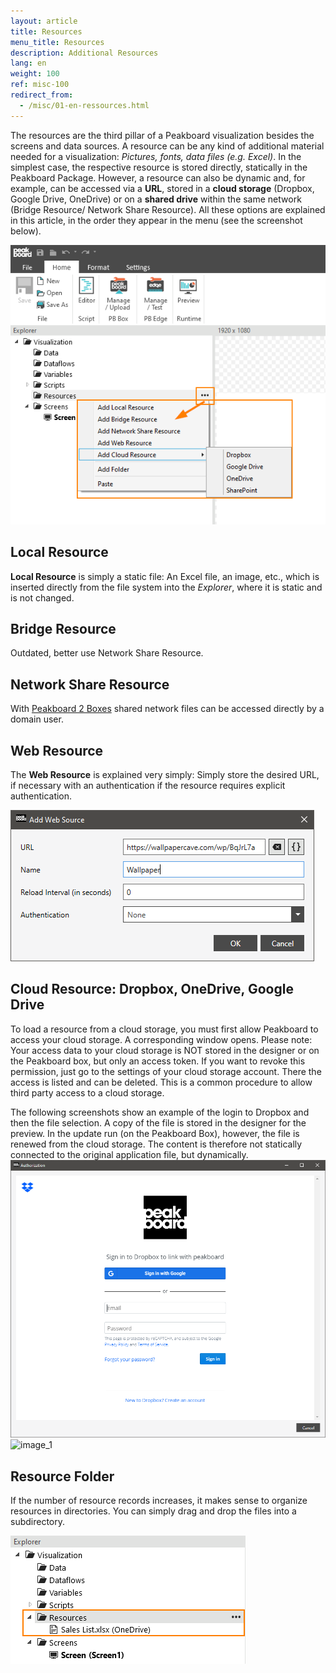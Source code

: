 ```yaml
---
layout: article
title: Resources
menu_title: Resources
description: Additional Resources
lang: en
weight: 100
ref: misc-100
redirect_from:
  - /misc/01-en-ressources.html
---
```


The resources are the third pillar of a Peakboard visualization besides the screens and data sources.
A resource can be any kind of additional material needed for a visualization: *Pictures, fonts, data files (e.g. Excel)*. 
In the simplest case, the respective resource is stored directly, statically in the Peakboard Package. 
However, a resource can also be dynamic and, for example, can be accessed via a **URL**, stored in a **cloud storage** (Dropbox, Google Drive, OneDrive) or on a **shared drive** within the same network (Bridge Resource/ Network Share Resource). 
All these options are explained in this article, in the order they appear in the menu (see the screenshot below).

![image_1](/assets/images/misc/Ressources/Resources_01.png)

## Local Resource

**Local Resource** is simply a static file: An Excel file, an image, etc., which is inserted directly from the file system into the *Explorer*, where it is static and is not changed.

## Bridge Resource

Outdated, better use Network Share Resource.

## Network Share Resource
With [Peakboard 2 Boxes](https://help.peakboard.com/misc/de-pb2.html) shared network files can be accessed directly by a domain user.

## Web Resource

The **Web Resource** is explained very simply: Simply store the desired URL, if necessary with an authentication if the resource requires explicit authentication.

![image_1](/assets/images/misc/Ressources/Resources_03.png)


## Cloud Resource: Dropbox, OneDrive, Google Drive

To load a resource from a cloud storage, you must first allow Peakboard to access your cloud storage. A corresponding window opens. Please note: Your access data to your cloud storage is NOT stored in the designer or on the Peakboard box, but only an access token. If you want to revoke this permission, just go to the settings of your cloud storage account. There the access is listed and can be deleted. This is a common procedure to allow third party access to a cloud storage.

The following screenshots show an example of the login to Dropbox and then the file selection. A copy of the file is stored in the designer for the preview. In the update run (on the Peakboard Box), however, the file is renewed from the cloud storage. The content is therefore not statically connected to the original application file, but dynamically.
![image_1](/assets/images/misc/Ressources/Resources_04.png)
![image_1](/assets/images/misc/Ressources/Resources_05.png)

## Resource Folder

If the number of resource records increases, it makes sense to organize resources in directories. You can simply drag and drop the files into a subdirectory.

![image_1](/assets/images/misc/Ressources/Resources_06.png)